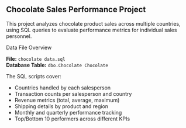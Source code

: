 ## Chocolate Sales Performance Project

This project analyzes chocolate product sales across multiple countries, using SQL queries to evaluate performance metrics for individual sales personnel.

Data File Overview

**File:** `chocolate data.sql`  
**Database Table:** `dbo.Chocolate Chocolate`

The SQL scripts cover:
- Countries handled by each salesperson
- Transaction counts per salesperson and country
- Revenue metrics (total, average, maximum)
- Shipping details by product and region
- Monthly and quarterly performance tracking
- Top/Bottom 10 performers across different KPIs



